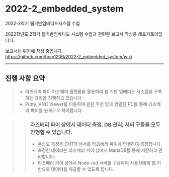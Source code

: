 # 2022-2_embedded_system
2022-2학기 웹기반임베디드시스템 수업

2022학년도 2학기 웹기반임베디드 시스템 수업과 관련된 보고서 작성용 레포지토리입니다.

보고서는 위키에 작성 중입니다.  
https://github.com/hcm1206/2022-2_embedded_system/wiki
***
## 진행 사항 요약
> - 라즈베리 파이 하드웨어 플랫폼을 활용하여 웹 기반 임베디드 시스템을 구축하는 과정을 진행하고 있습니다.  
> - Putty, VNC Viewer를 이용하여 같은 무선 망과 연결된 PC를 통해 라즈베리 파이를 원격으로 제어합니다.

> 
>> ### 라즈베리 파이 상에서 데이터 측정, DB 관리, 서버 구동을 모두 진행할 수 있습니다.
>> - 온습도 측정은 DHT11 센서를 라즈베리 파이에 연결하여 측정합니다.
>> - 측정한 데이터는 라즈베리 파이 상에서 MariaDB를 통해 저장하고 관리합니다.
>> - 라즈베리 파이 상에서 Node-red 서버를 구동하여 사용자에게 웹 기반으로 데이터를 제공할 수 있도록 합니다.
